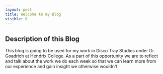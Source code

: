 ```yaml
---
layout: post
title: Welcome to my Blog
visible: 0
---
```

## Description of this Blog
This blog is going to be used for my work in Disco Tray Studios under Dr. Goadrich at Hendrix College. As a part of this opportunity we are to reflect and talk about the work we do each week so that we can learn more from our experience and gain insight we otherwise wouldn't.
